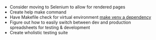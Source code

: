 * Consider moving to Selenium to allow for rendered pages
* Create help make command
* Have Makefile check for virtual environment 
  [make venv a dependency](https://blog.horejsek.com/makefile-with-python/)
* Figure out how to easily switch between dev and production spreadsheets for testing 
	& development
* Create wholistic testing suite
